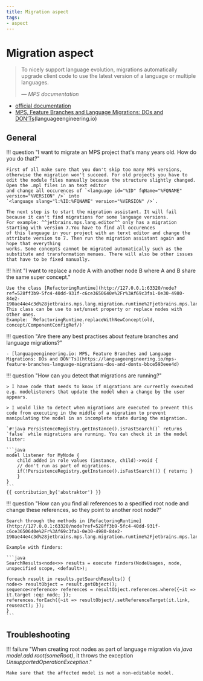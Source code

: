 ```yaml
---
title: Migration aspect
tags:
- aspect
---
```


# Migration aspect

> To nicely support language evolution, migrations automatically upgrade client code to use the latest version of a language or multiple languages.
>
> — <cite>MPS documentation</cite>

- [official documentation](https://www.jetbrains.com/help/mps/migrations.html)
- [MPS, Feature Branches and Language Migrations: DOs and DON’Ts](https://languageengineering.io/mps-feature-branches-language-migrations-dos-and-donts-bbce593eee4d)(languageengineering.io)

## General

!!! question "I want to migrate an MPS project that's many years old. How do you do that?"

    First of all make sure that you don't skip too many MPS versions, otherwise the migration won't succeed. For old projects you have to edit the module files manually because the structure slightly changed. Open the .mpl files in an text editor
    and change all occurences of `<language id="%ID" fqName="%FQNAME" version="%VERSION" />` into 
    `<language slang="l:%ID:%FQNAME" version="%VERSION" />`. 

    The next step is to start the migration assistant. It will fail because it can't find migrations for some language versions.
    For example: ^^jetbrains.mps.lang.editor^^ only has a migration starting with version 7.You have to find all occurences
    of this language in your project with an terxt editor and change the attribute version to 7. Then run the migration assistant again and hope that everything
    works. Some concepts cannot be migrated automatically such as the substitute and transformation menues. There will also be other issues that have to be fixed manually.

!!! hint "I want to replace a node A with another node B where A and B share the same super concept."

    Use the class [RefactoringRuntime](http://127.0.0.1:63320/node?ref=528ff3b9-5fc4-40dd-931f-c6ce3650640e%2Fr%3Af69c3fa1-0e30-4980-84e2-190ae44e4c3d%28jetbrains.mps.lang.migration.runtime%2Fjetbrains.mps.lang.migration.runtime.base%29%2F4853505765036703346). This class can be use to set/unset property or replace nodes with other ones.
    Example: `RefactoringRuntime.replaceWithNewConcept(old, concept/ComponentConfigRef/)`

!!! question "Are there any best practises about feature branches and language migrations?"

    - [languageengineering.io: MPS, Feature Branches and Language Migrations: DOs and DON'Ts](https://languageengineering.io/mps-feature-branches-language-migrations-dos-and-donts-bbce593eee4d)

!!! question "How can you detect that migrations are running?"

    > I have code that needs to know if migrations are currently executed e.g. modelisteners that update the model when a change by the user appears.
    
    > I would like to detect when migrations are executed to prevent this code from executing in the middle of a migration to prevent manipulating the model in an incomplete state during the migration.

    `#!java PersistenceRegistry.getInstance().isFastSearch()` returns `false` while migrations are running. You can check it in the model lister:

    ```java
    model listener for MyNode { 
        child added in role values (instance, child)->void {
        // don't run as part of migrations.
        if(!PersistenceRegistry.getInstance().isFastSearch()) { return; }
        }
    }
    ```
    {{ contribution_by('abstraktor') }}

!!! question "How can you find all references to a specified root node and change these references, so they point to another root node?"

    Search through the methods in [RefactoringRuntime](http://127.0.0.1:63320/node?ref=528ff3b9-5fc4-40dd-931f-c6ce3650640e%2Fr%3Af69c3fa1-0e30-4980-84e2-190ae44e4c3d%28jetbrains.mps.lang.migration.runtime%2Fjetbrains.mps.lang.migration.runtime.base%29%2F4853505765036703346).

    Example with finders:

    ```java
    SearchResults<node<>> results = execute finders(NodeUsages, node, unspecified scope, <default>); 

    foreach result in results.getSearchResults() {
    node<> resultObject = result.getObject();
    sequence<reference> references = resultObject.references.where({~it => it.target :eq: node; });
    references.forEach({~it => resultObject/.setReferenceTarget(it.link, reuseact); });
    }
    ```
## Troubleshooting

!!! failure "When creating root nodes as part of language migration via *java model\.add root(someRoot)*, it throws the exception *UnsupportedOperationException*."

    Make sure that the affected model is not a non-editable model.

[^1]:[MPS forum - Migration scripts: the best practice](https://mps-support.jetbrains.com/hc/en-us/community/posts/4403121681810-Migration-scripts-best-practic)
